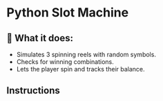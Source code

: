 # Python Slot Machine

## 🧠 What it does:
- Simulates 3 spinning reels with random symbols.
- Checks for winning combinations.
- Lets the player spin and tracks their balance.

## Instructions
